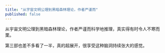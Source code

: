 ```yaml
---
title: "从宇宙文明公理到黑暗森林理论，作者严谨而"
published: false
---
```

从宇宙文明公理到黑暗森林理论，作者严谨而科学地推理，真实得有时令人不寒而栗。

第三部也差不多看了一半，真的超展开，很享受这种脑洞持续张大的感觉。
